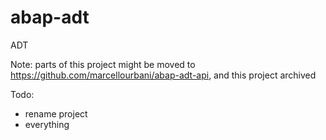 # abap-adt
ADT

Note: parts of this project might be moved to https://github.com/marcellourbani/abap-adt-api, and this project archived

Todo:
* rename project
* everything
